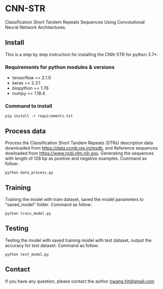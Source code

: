 # CNN-STR
Classification Short Tandem Repeats Sequences Using Convolutional Neural Network Architectures.
## Install
This is a step by step instruction for installing the CNN-STR for python 3.7*.
### Requirements for python modules & versions
* tensorflow  == 2.1.0 
* keras == 2.3.1 
* biopython == 1.76
* numpy == 1.18.4  
### Command to install
    pip install -r requirements.txt
    
## Process data
Process the Classification Short Tandem Repeats (STRs) description data downloaded from https://data.ccmb.res.in/msdb, and Reference sequences dowloaded from https://www.ncbi.nlm.nih.gov. Generating the sequences with length of 128 bp as positive and negative examples. Command as follow:

    python data_process.py

## Training
Training the model with train dataset, saved the model parameters to  "saved_model" folder.  Command as follow:

    python train_model.py
    
 ## Testing
Testing the model with saved training model with test dataset, output the accuracy for test dataset.  Command as follow:
   
    python test_model.py
    
## Contact
If you have any question, please contact the author rjwang.hit@gmail.com
